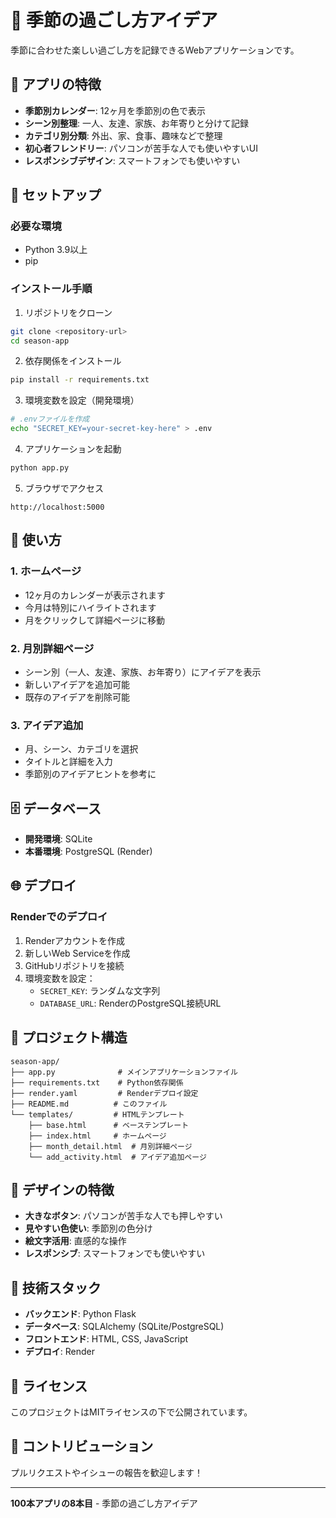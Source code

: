 # 🌸 季節の過ごし方アイデア

季節に合わせた楽しい過ごし方を記録できるWebアプリケーションです。

## 🎯 アプリの特徴

- **季節別カレンダー**: 12ヶ月を季節別の色で表示
- **シーン別整理**: 一人、友達、家族、お年寄りと分けて記録
- **カテゴリ別分類**: 外出、家、食事、趣味などで整理
- **初心者フレンドリー**: パソコンが苦手な人でも使いやすいUI
- **レスポンシブデザイン**: スマートフォンでも使いやすい

## 🚀 セットアップ

### 必要な環境
- Python 3.9以上
- pip

### インストール手順

1. リポジトリをクローン
```bash
git clone <repository-url>
cd season-app
```

2. 依存関係をインストール
```bash
pip install -r requirements.txt
```

3. 環境変数を設定（開発環境）
```bash
# .envファイルを作成
echo "SECRET_KEY=your-secret-key-here" > .env
```

4. アプリケーションを起動
```bash
python app.py
```

5. ブラウザでアクセス
```
http://localhost:5000
```

## 📱 使い方

### 1. ホームページ
- 12ヶ月のカレンダーが表示されます
- 今月は特別にハイライトされます
- 月をクリックして詳細ページに移動

### 2. 月別詳細ページ
- シーン別（一人、友達、家族、お年寄り）にアイデアを表示
- 新しいアイデアを追加可能
- 既存のアイデアを削除可能

### 3. アイデア追加
- 月、シーン、カテゴリを選択
- タイトルと詳細を入力
- 季節別のアイデアヒントを参考に

## 🗄️ データベース

- **開発環境**: SQLite
- **本番環境**: PostgreSQL (Render)

## 🌐 デプロイ

### Renderでのデプロイ

1. Renderアカウントを作成
2. 新しいWeb Serviceを作成
3. GitHubリポジトリを接続
4. 環境変数を設定：
   - `SECRET_KEY`: ランダムな文字列
   - `DATABASE_URL`: RenderのPostgreSQL接続URL

## 📁 プロジェクト構造

```
season-app/
├── app.py              # メインアプリケーションファイル
├── requirements.txt    # Python依存関係
├── render.yaml         # Renderデプロイ設定
├── README.md          # このファイル
└── templates/         # HTMLテンプレート
    ├── base.html      # ベーステンプレート
    ├── index.html     # ホームページ
    ├── month_detail.html  # 月別詳細ページ
    └── add_activity.html  # アイデア追加ページ
```

## 🎨 デザインの特徴

- **大きなボタン**: パソコンが苦手な人でも押しやすい
- **見やすい色使い**: 季節別の色分け
- **絵文字活用**: 直感的な操作
- **レスポンシブ**: スマートフォンでも使いやすい

## 🔧 技術スタック

- **バックエンド**: Python Flask
- **データベース**: SQLAlchemy (SQLite/PostgreSQL)
- **フロントエンド**: HTML, CSS, JavaScript
- **デプロイ**: Render

## 📝 ライセンス

このプロジェクトはMITライセンスの下で公開されています。

## 🤝 コントリビューション

プルリクエストやイシューの報告を歓迎します！

---

**100本アプリの8本目** - 季節の過ごし方アイデア 
